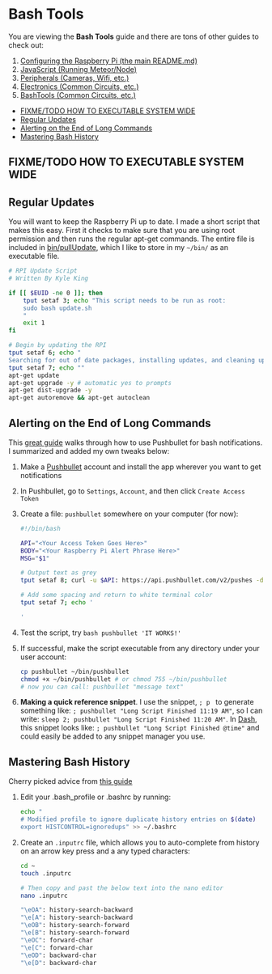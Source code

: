 # Bash Tools

You are viewing the **Bash Tools** guide and there are tons of other guides to check out:

1. [Configuring the Raspberry Pi (the main README.md)](JavaScript.md)
2. [JavaScript (Running Meteor/Node)](JavaScript.md)
3. [Peripherals (Cameras, Wifi, etc.)](Peripherals.md)
4. [Electronics (Common Circuits, etc.)](Electronics.md)
5. [BashTools (Common Circuits, etc.)](BashTools.md)

<!-- MarkdownTOC depth="6" autolink="true" bracket="round" -->

- [FIXME/TODO HOW TO EXECUTABLE SYSTEM WIDE](#fixmetodo-how-to-executable-system-wide)
- [Regular Updates](#regular-updates)
- [Alerting on the End of Long Commands](#alerting-on-the-end-of-long-commands)
- [Mastering Bash History](#mastering-bash-history)

<!-- /MarkdownTOC -->

## FIXME/TODO HOW TO EXECUTABLE SYSTEM WIDE

## Regular Updates

You will want to keep the Raspberry Pi up to date. I made a short script that makes this easy. First it checks to make sure that you are using root permission and then runs the regular apt-get commands. The entire file is included in [bin/pullUpdate](bin/pullUpdate), which I like to store in my `~/bin/` as an executable file.

```bash
# RPI Update Script
# Written By Kyle King

if [[ $EUID -ne 0 ]]; then
    tput setaf 3; echo "This script needs to be run as root:
    sudo bash update.sh
    "
    exit 1
fi

# Begin by updating the RPI
tput setaf 6; echo "
Searching for out of date packages, installing updates, and cleaning up afterward"
tput setaf 7; echo ""
apt-get update
apt-get upgrade -y # automatic yes to prompts
apt-get dist-upgrade -y
apt-get autoremove && apt-get autoclean
```

## Alerting on the End of Long Commands

This [great guide](http://www.pratermade.com/2014/08/use-pushbullet-to-send-notifications-from-your-pi-to-your-phone/) walks through how to use Pushbullet for bash notifications. I summarized and added my own tweaks below:

1. Make a [Pushbullet](https://www.pushbullet.com/) account and install the app wherever you want to get notifications
2. In Pushbullet, go to `Settings`, `Account`, and then click `Create Access Token`
3. Create a file: `pushbullet` somewhere on your computer (for now):

    ```bash
    #!/bin/bash

    API="<Your Access Token Goes Here>"
    BODY="<Your Raspberry Pi Alert Phrase Here>"
    MSG="$1"

    # Output text as grey
    tput setaf 8; curl -u $API: https://api.pushbullet.com/v2/pushes -d type=note -d title="$MSG" -d body="$BODY"

    # Add some spacing and return to white terminal color
    tput setaf 7; echo '

    '
    ```

4. Test the script, try `bash pushbullet 'IT WORKS!'`
5. If successful, make the script executable from any directory under your user account:

    ```bash
    cp pushbullet ~/bin/pushbullet
    chmod +x ~/bin/pushbullet # or chmod 755 ~/bin/pushbullet
    # now you can call: pushbullet "message text"
    ```

6. **Making a quick reference snippet**. I use the snippet, `; p ` to generate something like: `; pushbullet "Long Script Finished 11:19 AM"`, so I can write: `sleep 2; pushbullet "Long Script Finished 11:20 AM"`. In [Dash](https://kapeli.com/dash), this snippet looks like: `; pushbullet "Long Script Finished @time"` and could easily be added to any snippet manager you use.

## Mastering Bash History

Cherry picked advice from [this guide](https://www.eriwen.com/bash/effective-shorthand/)

1. Edit your .bash_profile or .bashrc by running:

    ```bash
    echo "
    # Modified profile to ignore duplicate history entries on $(date)
    export HISTCONTROL=ignoredups" >> ~/.bashrc
    ```

2. Create an `.inputrc` file, which allows you to auto-complete from history on an arrow key press and a any typed characters:

    ```bash
    cd ~
    touch .inputrc

    # Then copy and past the below text into the nano editor
    nano .inputrc
    ```

    ```bash
    "\eOA": history-search-backward
    "\e[A": history-search-backward
    "\eOB": history-search-forward
    "\e[B": history-search-forward
    "\eOC": forward-char
    "\e[C": forward-char
    "\eOD": backward-char
    "\e[D": backward-char
    ```
